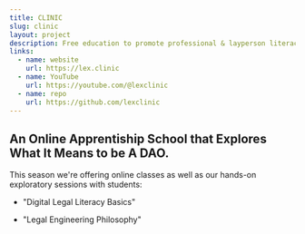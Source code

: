 ```yaml
---
title: CLINIC
slug: clinic
layout: project
description: Free education to promote professional & layperson literacy in digital legal formalization.
links:
  - name: website
    url: https://lex.clinic
  - name: YouTube
    url: https://youtube.com/@lexclinic
  - name: repo
    url: https://github.com/lexclinic
---
```


## An Online Apprentiship School that Explores What It Means to be A DAO.

This season we're offering online classes as well as our hands-on exploratory sessions with students:

* "Digital Legal Literacy Basics"

* "Legal Engineering Philosophy"

